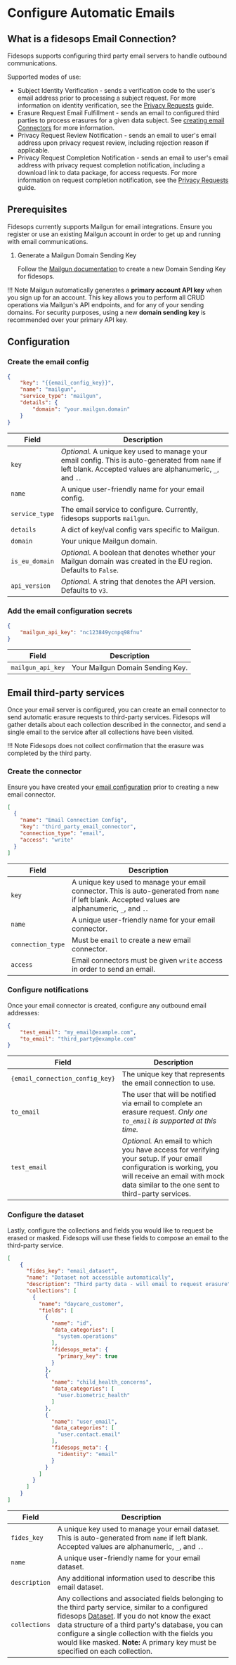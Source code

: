 # Configure Automatic Emails
## What is a fidesops Email Connection?

Fidesops supports configuring third party email servers to handle outbound communications.

Supported modes of use:

- Subject Identity Verification - sends a verification code to the user's email address prior to processing a subject request. For more information on identity verification, see the [Privacy Requests](privacy_requests.md#subject-identity-verification) guide.
- Erasure Request Email Fulfillment - sends an email to configured third parties to process erasures for a given data subject.  See [creating email Connectors](#email-third-party-services) for more information.
- Privacy Request Review Notification - sends an email to user's email address upon privacy request review, including rejection reason if applicable.
- Privacy Request Completion Notification - sends an email to user's email address with privacy request completion notification, including a download link to data package, for access requests. For more information on request completion notification, see the [Privacy Requests](privacy_requests.md#request-completion-notification) guide.

## Prerequisites

Fidesops currently supports Mailgun for email integrations. Ensure you register or use an existing Mailgun account in order to get up and running with email communications.

1. Generate a Mailgun Domain Sending Key

    Follow the [Mailgun documentation](https://documentation.mailgun.com/en/latest/api-intro.html#authentication-1) to create a new Domain Sending Key for fidesops. 

!!! Note 
    Mailgun automatically generates a **primary account API key** when you sign up for an account. This key allows you to perform all CRUD operations via Mailgun's API endpoints, and for any of your sending domains. For security purposes, using a new **domain sending key** is recommended over your primary API key.

## Configuration

### Create the email config

```json title="<code>POST api/v1/email/config"
{
    "key": "{{email_config_key}}",
    "name": "mailgun",
    "service_type": "mailgun",
    "details": {
        "domain": "your.mailgun.domain"
    }
}
```

| Field | Description |
|----|----|
| `key` | *Optional.* A unique key used to manage your email config. This is auto-generated from `name` if left blank. Accepted values are alphanumeric, `_`, and `.`. |
| `name` | A unique user-friendly name for your email config. |
| `service_type` | The email service to configure. Currently, fidesops supports `mailgun`. |
| `details` | A dict of key/val config vars specific to Mailgun. |
| `domain` | Your unique Mailgun domain. |
| `is_eu_domain` | *Optional.* A boolean that denotes whether your Mailgun domain was created in the EU region. Defaults to `False`. |
| `api_version` | *Optional.* A string that denotes the API version. Defaults to `v3`. |


### Add the email configuration secrets 

```json title="<code>POST api/v1/email/config/{email_config_key}/secret"
{
    "mailgun_api_key": "nc123849ycnpq98fnu"
}

```

| Field | Description |
|---|----|
| `mailgun_api_key` | Your Mailgun Domain Sending Key. |

## Email third-party services

Once your email server is configured, you can create an email connector to send automatic erasure requests to third-party services. Fidesops will gather details about each collection described in the connector, and send a single email to the service after all collections have been visited. 

!!! Note
    Fidesops does not collect confirmation that the erasure was completed by the third party.


### Create the connector

Ensure you have created your [email configuration](#configuration) prior to creating a new email connector.

```json title="<code>PATCH api/v1/connection</code>"
[
  { 
    "name": "Email Connection Config",
    "key": "third_party_email_connector",
    "connection_type": "email",
    "access": "write"
  }
]
```

| Field | Description |
|----|----|
| `key` | A unique key used to manage your email connector. This is auto-generated from `name` if left blank. Accepted values are alphanumeric, `_`, and `.`. |
| `name` | A unique user-friendly name for your email connector. |
| `connection_type` | Must be `email` to create a new email connector. |
| `access` | Email connectors must be given `write` access in order to send an email. |


### Configure notifications

Once your email connector is created, configure any outbound email addresses:

```json title="<code>PUT api/v1/connection/{email_connection_config_key}/secret</code>" 
{
    "test_email": "my_email@example.com",
    "to_email": "third_party@example.com"
}
```

| Field | Description |
|----|----|
| `{email_connection_config_key}` | The unique key that represents the email connection to use. |
| `to_email` | The user that will be notified via email to complete an erasure request. *Only one `to_email` is supported at this time.* |
| `test_email` | *Optional.* An email to which you have access for verifying your setup. If your email configuration is working, you will receive an email with mock data similar to the one sent to third-party services. |

### Configure the dataset

Lastly, configure the collections and fields you would like to request be erased or masked. Fidesops will use these fields to compose an email to the third-party service. 

```json title="<code>PUT api/v1/connection/{email_connection_config_key}/dataset" 
[
    {
      "fides_key": "email_dataset",
      "name": "Dataset not accessible automatically",
      "description": "Third party data - will email to request erasure",
      "collections": [
        {
          "name": "daycare_customer",
          "fields": [
            {
              "name": "id",
              "data_categories": [
                "system.operations"
              ],
              "fidesops_meta": {
                "primary_key": true
              }
            },
            {
              "name": "child_health_concerns",
              "data_categories": [
                "user.biometric_health"
              ]
            },
            {
              "name": "user_email",
              "data_categories": [
                "user.contact.email"
              ],
              "fidesops_meta": {
                "identity": "email"
              }
            }
          ]
        }
      ]
    }
]
```

| Field | Description |
|----|----|
| `fides_key` | A unique key used to manage your email dataset. This is auto-generated from `name` if left blank. Accepted values are alphanumeric, `_`, and `.`. |
| `name` | A unique user-friendly name for your email dataset. |
| `description` | Any additional information used to describe this email dataset. |
| `collections` | Any collections and associated fields belonging to the third party service, similar to a configured fidesops [Dataset](datasets.md). If you do not know the exact data structure of a third party's database, you can configure a single collection with the fields you would like masked. **Note:** A primary key must be specified on each collection. |